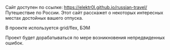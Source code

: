 Сайт доступен по ссылке: https://elektr0l.github.io/russian-travel/
Путешествие по России. Этот сайт расскажет о некоторых интересных местах достойных вашего отпуска.

В проекте используется grid/flex, БЭМ

 Проект будет дорабатываться по мере возникновения непредвиденных ошибок.
